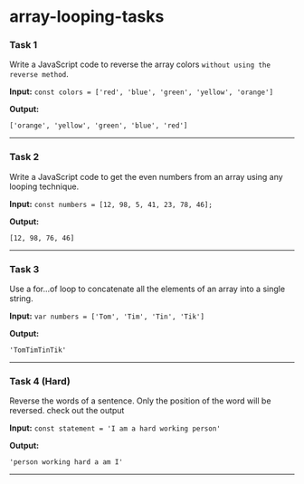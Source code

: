 # array-looping-tasks

### Task 1

Write a JavaScript code to reverse the array colors `without using the reverse method`.

**Input:**
`const colors = ['red', 'blue', 'green', 'yellow', 'orange']`

**Output:**

`['orange', 'yellow', 'green', 'blue', 'red']`

---

### Task 2

Write a JavaScript code to get the even numbers from an array using any looping technique.

**Input:**
`const numbers = [12, 98, 5, 41, 23, 78, 46];`

**Output:**

`[12, 98, 76, 46]`

---


### Task 3

Use a for...of loop to concatenate all the elements of an array into a single string.

**Input:**
`var numbers = ['Tom', 'Tim', 'Tin', 'Tik']`

**Output:**

`'TomTimTinTik'`

---

### Task 4 (Hard)

Reverse the words of a sentence. Only the position of the word will be reversed. check out the output

**Input:**
`const statement = 'I am a hard working person'`

**Output:**

`'person working hard a am I'`

---
                                                                                                                                                                